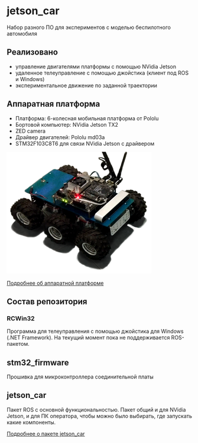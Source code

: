 # jetson_car
Набор разного ПО для экспериментов с моделью беспилотного автомобиля

## Реализовано
 - управление двигателями платформы с помощью NVidia Jetson
 - удаленное телеуправление с помощью джойстика (клиент под ROS и Windows)
 - экспериментальное движение по заданной траектории

## Аппаратная платформа
- Платформа: 6-колесная мобильная платформа от Pololu
- Бортовой компьютер: NVidia Jetson TX2
- ZED camera
- Драйвер двигателей: Pololu md03a
- STM32F103C8T6 для связи NVidia Jetson с драйвером

<img src="docs/car.png"/>

[Подробнее об аппаратной платформе](HARDWARE.md)

## Состав репозитория
### RCWin32
Программа для телеуправления с помощью джойстика для Windows (.NET Framework). На текущий момент пока не поддерживается ROS-пакетом.

## stm32_firmware
Прошивка для микроконтроллера соединительной платы

## jetson_car
Пакет ROS с основной функциональностью. Пакет общий и для NVidia Jetson, и для ПК оператора, чтобы можно было выбирать, где запускать какие компоненты. 

[Подробнее о пакете jetson_car](jetson_car/README.md)